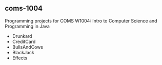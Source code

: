## coms-1004

Programming projects for COMS W1004: Intro to Computer Science and Programming in Java 


- Drunkard
- CreditCard
- BullsAndCows
- BlackJack
- Effects
